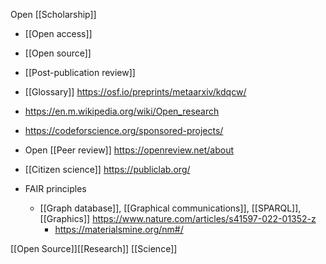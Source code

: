 Open [[Scholarship]]

  - [[Open access]]
  - [[Open source]]
  - [[Post-publication review]]

  - [[Glossary]]
    https://osf.io/preprints/metaarxiv/kdqcw/

  - https://en.m.wikipedia.org/wiki/Open_research

  - https://codeforscience.org/sponsored-projects/

  - Open [[Peer review]]
    https://openreview.net/about

  - [[Citizen science]]
    https://publiclab.org/

  - FAIR principles
      - [[Graph database]],  [[Graphical     communications]],
        [[SPARQL]],[[Graphics]]
        https://www.nature.com/articles/s41597-022-01352-z
          - https://materialsmine.org/nm#/

[[Open Source]][[Research]]
[[Science]]